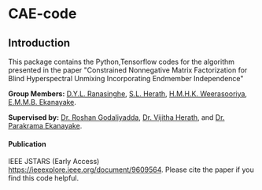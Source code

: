 # CAE-code

## Introduction ##
This package contains the Python,Tensorflow codes for the algorithm presented in the paper
"Constrained Nonnegative Matrix Factorization for Blind Hyperspectral Unmixing Incorporating Endmember Independence"

**Group Members:** [D.Y.L. Ranasinghe](https://scholar.google.com/citations?user=sG77m5UAAAAJ&hl=en), [S.L. Herath](https://scholar.google.com/citations?user=bQVsoX0AAAAJ&hl=en), [H.M.H.K. Weerasooriya](https://scholar.google.com/citations?hl=en&user=Oo8KgJsAAAAJ), [E.M.M.B. Ekanayake](https://scholar.google.com/citations?user=_mg-y68AAAAJ&hl=en).

**Supervised by:** [Dr. Roshan Godaliyadda](https://scholar.google.com/citations?user=6_XOJbsAAAAJ&hl=en), [Dr. Vijitha Herath](https://scholar.google.com/citations?user=f5h5ByUAAAAJ&hl=en), and [Dr. Parakrama Ekanayake](https://scholar.google.com/citations?user=uJvb7zwAAAAJ&hl=en).

#### Publication ####
IEEE JSTARS (Early Access) https://ieeexplore.ieee.org/document/9609564.
Please cite the paper if you find this code helpful.
